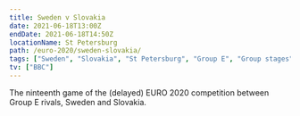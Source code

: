 ```yaml
---
title: Sweden v Slovakia
date: 2021-06-18T13:00Z
endDate: 2021-06-18T14:50Z
locationName: St Petersburg
path: /euro-2020/sweden-slovakia/
tags: ["Sweden", "Slovakia", "St Petersburg", "Group E", "Group stages","EURO 2020"]
tv: ["BBC"]
---
```


The ninteenth game of the (delayed) EURO 2020 competition between Group E rivals, Sweden and Slovakia.